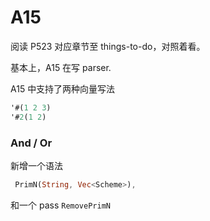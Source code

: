 # A15

阅读 P523 对应章节至  things-to-do，对照着看。

基本上，A15 在写 parser.

A15 中支持了两种向量写法

```lisp
'#(1 2 3)
'#2(1 2)
```


### And / Or

新增一个语法
```rs
 PrimN(String, Vec<Scheme>),
```

和一个 pass ```RemovePrimN```